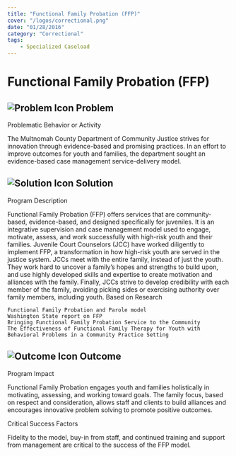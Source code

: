 ```yaml
---
title: "Functional Family Probation (FFP)"
cover: "/logos/correctional.png"
date: "01/28/2016"
category: "Correctional"
tags:
    - Specialized Caseload
---
```


# Functional Family Probation (FFP)

## ![Problem Icon](https://github.com/google/material-design-icons/raw/master/alert/1x_web/ic_error_outline_black_48dp.png "Problem") Problem
Problematic Behavior or Activity

The Multnomah County Department of Community Justice strives for innovation through evidence-based and promising practices. In an effort to improve outcomes for youth and families, the department sought an evidence-based case management service-delivery model.
## ![Solution Icon](https://github.com/google/material-design-icons/raw/master/action/1x_web/ic_lightbulb_outline_black_48dp.png "Solution") Solution
Program Description

Functional Family Probation (FFP) offers services that are community­-based, evidence­-based, and designed specifically for juveniles. It is an integrative supervision and case management model used to engage, motivate, assess, and work successfully with high-risk youth and their families. Juvenile Court Counselors (JCC) have worked diligently to implement FFP, a transformation in how high-risk youth are served in the justice system. JCCs meet with the entire family, instead of just the youth. They work hard to uncover a family’s hopes and strengths to build upon, and use highly developed skills and expertise to create motivation and alliances with the family. Finally, JCCs strive to develop credibility with each member of the family, avoiding picking sides or exercising authority over family members, including youth.
Based on Research

    Functional Family Probation and Parole model
    Washington State report on FFP
    Bringing Functional Family Probation Service to the Community
    The Effectiveness of Functional Family Therapy for Youth with Behavioral Problems in a Community Practice Setting

## ![Outcome Icon](https://github.com/google/material-design-icons/raw/master/action/1x_web/ic_view_list_black_48dp.png "Outcome") Outcome
Program Impact

Functional Family Probation engages youth and families holistically in motivating, assessing, and working toward goals. The family focus, based on respect and consideration, allows staff and clients to build alliances and encourages innovative problem solving to promote positive outcomes.

Critical Success Factors

Fidelity to the model, buy­-in from staff, and continued training and support from management are critical to the success of the FFP model.